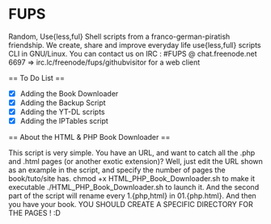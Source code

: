 FUPS
====

Random, Use{less,ful} Shell scripts from a franco-german-piratish friendship. 
We create, share and improve everyday life use{less,full} scripts CLI in GNU/Linux.
You can contact us on IRC : #FUPS @ chat.freenode.net 6697 => irc.lc/freenode/fups/githubvisitor for a web client


== To Do List ==
- [x] Adding the Book Downloader
- [x] Adding the Backup Script
- [x] Adding the YT-DL scripts 
- [x] Adding the IPTables script

== About the HTML & PHP Book Downloader ==

This script is very simple.
You have an URL, and want to catch all the .php and .html pages (or another exotic extension)?
Well, just edit the URL shown as an example in the script, and specify the number of pages the book/tuto/site has.
chmod +x HTML_PHP_Book_Downloader.sh to make it executable
./HTML_PHP_Book_Downloader.sh to launch it.
And the second part of the script will rename every 1.{php,html} in 01.{php.html}.
And then you have your book. YOU SHOULD CREATE A SPECIFIC DIRECTORY FOR THE PAGES ! :D
